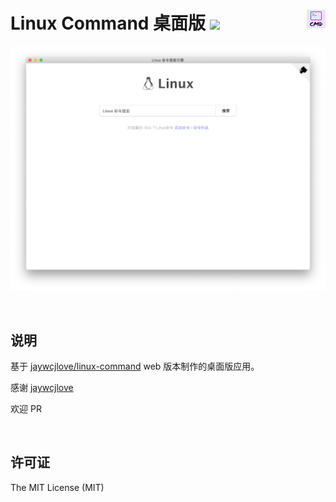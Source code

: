 
Linux Command 桌面版 ![](https://img.shields.io/npm/l/whistle.svg?style=flat-square)
<img src="logo.png" align="right" width="30" heigh="auto">
===

![软件截图](./mac-screenshot.png)

<br>

## 说明
基于 [jaywcjlove/linux-command](https://github.com/jaywcjlove/linux-command) web 版本制作的桌面版应用。

感谢 [jaywcjlove](https://github.com/jaywcjlove)

欢迎 PR

<br>

## 许可证

The MIT License (MIT)
